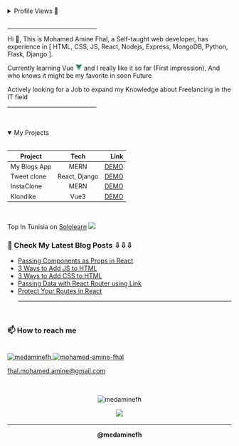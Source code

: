 <br/>

<details>
<summary>Profile Views 👀 </summary>
<br>
<p > <img src="https://komarev.com/ghpvc/?username=medaminefh&label=Profile%20views&color=0e75b6&style=flat" alt="medaminefh" /> </p>
</details>
<br/>
<hr width="200px" align="left" />

Hi 👋, This is Mohamed Amine Fhal, a Self-taught web developer, has experience in [ HTML, CSS, JS, React, Nodejs, Express, MongoDB, Python, Flask, Django ].

Currently learning Vue <img src="./assets/vue_logo.png" alt="Vuejs logo" width="15px" /> and I really like it so far (First impression), And who knows it might be my favorite in soon Future

Actively looking for a Job to expand my Knowledge about Freelancing in the IT field

<hr width="200px" align="right" />
<br/>

<br />

<details open>
<summary>My Projects</summary>
<br>

| Project      |     Tech      |                                                       Link |
| ------------ | :-----------: | ---------------------------------------------------------: |
| My Blogs App |     MERN      |    <a href="https://medaminefh.github.io/blogs/#">DEMO</a> |
| Tweet clone  | React, Django |    <a href="https://network-cs50w.herokuapp.com"> DEMO</a> |
| InstaClone   |     MERN      | <a href="https://medaminefh.github.io/instag/#/"> DEMO</a> |
| Klondike     |     Vue3      | 		<a href="https://klondikevue.netlify.app/"> DEMO</a>    |

</details>

<br />

Top In Tunisia on <a href="https://sololearn.com/" >Sololearn</a> <img src="https://blob.sololearn.com/avatars/sololearn.png" width="20px">

### 📕 Check My Latest Blog Posts ⇩⇩⇩

<!-- BLOG-POST-LIST:START -->

- [Passing Components as Props in React](https://dev.to/medaminefh/passing-components-as-props-in-react-36h8)
- [3 Ways to Add JS to HTML](https://dev.to/medaminefh/3-ways-to-add-js-to-html-2n9l)
- [3 Ways to Add CSS to HTML](https://dev.to/medaminefh/3-ways-to-add-css-to-html-1fad)
- [Passing Data with React Router using Link](https://dev.to/medaminefh/passing-data-with-react-router-using-link-1h39)
- [Protect Your Routes in React](https://dev.to/medaminefh/protect-your-components-with-react-router-4hf7)
  <!-- BLOG-POST-LIST:END -->
  <hr/>
  <br/>

<h3>📫 How to reach me</h3>
<br>
<a href="https://twitter.com/medaminefh" target="_blank"><img align="center" src="https://raw.githubusercontent.com/rahuldkjain/github-profile-readme-generator/master/src/images/icons/Social/twitter.svg" alt="medaminefh" height="20" width="20" />
</a>
<a href="https://linkedin.com/in/mohamed-amine-fhal" target="_blank"><img align="center" src="https://raw.githubusercontent.com/rahuldkjain/github-profile-readme-generator/master/src/images/icons/Social/linked-in-alt.svg" alt="mohamed-amine-fhal" height="20" width="20" margin="" /></a>

<a href="mailto:fhal.mohamed.amine@gmail.com" target="_blank">fhal.mohamed.amine@gmail.com
</a>

<br/>

<p align="center"><img align="center" src="https://github-readme-stats.vercel.app/api?username=medaminefh&show_icons=true&locale=en&theme=cobalt" alt="medaminefh" /></p>

<p align="center"><img  src="https://github-readme-stats.vercel.app/api/top-langs/?username=medaminefh&layout=compact&langs_count=9&theme=cobalt" /></p>

---

<p align="center"><strong>@medaminefh</strong></p>
